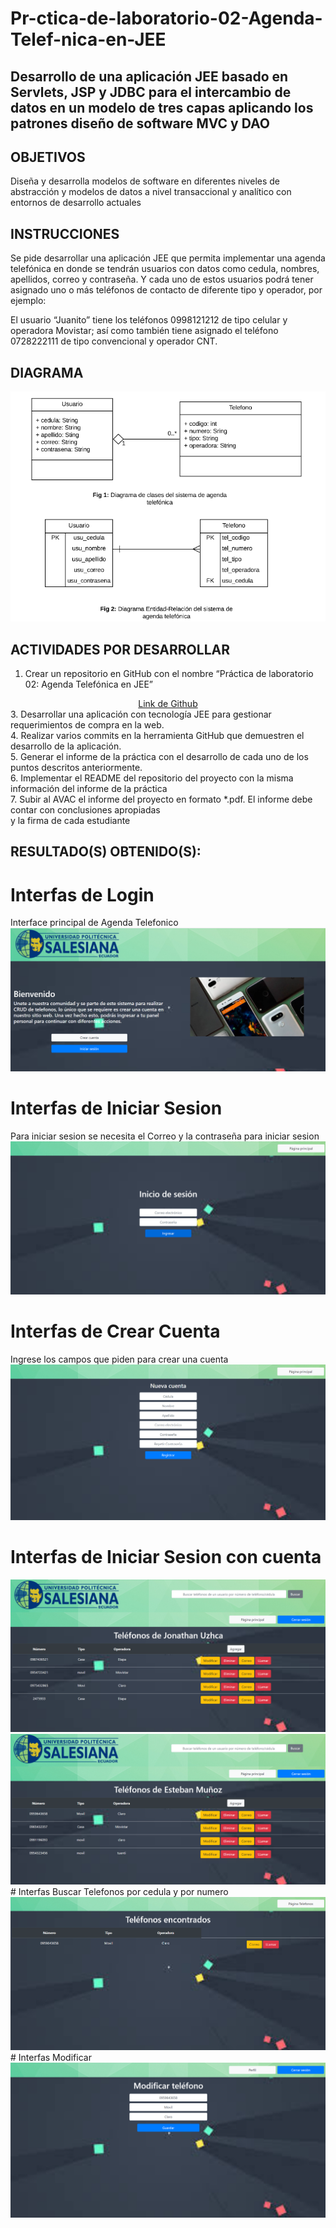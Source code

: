 # Pr-ctica-de-laboratorio-02-Agenda-Telef-nica-en-JEE
## Desarrollo de una aplicación JEE basado en Servlets, JSP y JDBC para el intercambio de datos en un modelo de tres capas aplicando los patrones diseño de software MVC y DAO

## OBJETIVOS
Diseña y desarrolla modelos de software en diferentes niveles de abstracción y modelos de datos a nivel transaccional y analítico con entornos de desarrollo actuales

## INSTRUCCIONES
Se pide desarrollar una aplicación JEE que permita implementar una agenda telefónica en donde se tendrán usuarios con datos como cedula, nombres, apellidos, correo y contraseña. Y cada uno de estos usuarios podrá tener asignado uno o más teléfonos de contacto de diferente tipo y operador, por ejemplo:

El usuario “Juanito” tiene los teléfonos 0998121212 de tipo celular y operadora Movistar; así como también tiene asignado el teléfono 0728222111 de tipo convencional y     operador CNT.

## DIAGRAMA
<div align="center"><img src="https://github.com/Jonathan010683/Pr-ctica-de-laboratorio-02-Agenda-Telef-nica-en-JEE/blob/master/diagrama.PNG" /></div>

## ACTIVIDADES POR DESARROLLAR
1. Crear un repositorio en GitHub con el nombre “Práctica de laboratorio 02: Agenda Telefónica en JEE”
  <div align="center"><a href="https://github.com/Jonathan010683/Pr-ctica-de-laboratorio-02-Agenda-Telef-nica-en-JEE">Link de Github</a></div>
3. Desarrollar una aplicación con tecnología JEE para gestionar requerimientos de compra en la web.<br>
4. Realizar varios commits en la herramienta GitHub que demuestren el desarrollo de la aplicación.<br>
5. Generar el informe de la práctica con el desarrollo de cada uno de los puntos descritos anteriormente.<br>
6. Implementar el README del repositorio del proyecto con la misma información del informe de la práctica<br>
7. Subir al AVAC el informe del proyecto en formato *.pdf. El informe debe contar con conclusiones apropiadas<br>
y la firma de cada estudiante

## RESULTADO(S) OBTENIDO(S):
# Interfas  de Login
Interface principal de Agenda Telefonico <br>
<img src="https://github.com/Jonathan010683/Pr-ctica-de-laboratorio-02-Agenda-Telef-nica-en-JEE/blob/master/login.PNG" />
# Interfas de Iniciar Sesion
Para iniciar sesion se necesita el Correo y la contraseña para iniciar sesion<br>
<img src="https://github.com/Jonathan010683/Pr-ctica-de-laboratorio-02-Agenda-Telef-nica-en-JEE/blob/master/iniciarsesion.PNG" />
# Interfas de Crear Cuenta
Ingrese los campos que piden para crear una cuenta<br>
<img src="https://github.com/Jonathan010683/Pr-ctica-de-laboratorio-02-Agenda-Telef-nica-en-JEE/blob/master/crearcuenta.PNG" />
# Interfas de Iniciar Sesion con cuenta
<img src="https://github.com/Jonathan010683/Pr-ctica-de-laboratorio-02-Agenda-Telef-nica-en-JEE/blob/master/isCuenta.PNG" />
<img src="https://github.com/Jonathan010683/Pr-ctica-de-laboratorio-02-Agenda-Telef-nica-en-JEE/blob/master/isCuentaEsteban.PNG" />
# Interfas Buscar Telefonos por cedula y por numero
<img src="https://github.com/Jonathan010683/Pr-ctica-de-laboratorio-02-Agenda-Telef-nica-en-JEE/blob/master/buscar.PNG" />
# Interfas Modificar
<img src="https://github.com/Jonathan010683/Pr-ctica-de-laboratorio-02-Agenda-Telef-nica-en-JEE/blob/master/modificar.PNG" />
